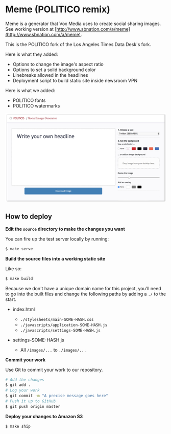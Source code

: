 # Meme (POLITICO remix)

Meme is a generator that Vox Media uses to create social sharing images. See working version at [http://www.sbnation.com/a/meme](http://www.sbnation.com/a/meme).

This is the POLITICO fork of the Los Angeles Times Data Desk's fork.

Here is what they added:

- Options to change the image's aspect ratio
- Options to set a solid background color
- Linebreaks allowed in the headlines
- Deployment script to build static site inside newsroom VPN

Here is what we added:
- POLITICO fonts
- POLITICO watermarks

![screenshot](readme.jpg)

How to deploy
-------------------------------

**Edit the ``source`` directory to make the changes you want**

You can fire up the test server locally by running:

```bash
$ make serve
```

**Build the source files into a working static site**

Like so:

```bash
$ make build
```

Because we don't have a unique domain name for this project, you'll need to go into the built files and change the following paths by adding a `./` to the start.
- index.html
  - `./stylesheets/main-SOME-HASH.css`
  - `./javascripts/application-SOME-HASH.js`
  - `./javascripts/settings-SOME-HASH.js`

- settings-SOME-HASH.js
  - All `/images/...` to `./images/...`


**Commit your work**

Use Git to commit your work to our repository.

```bash
# Add the changes
$ git add .
# Log your work
$ git commit -m "A precise message goes here"
# Push it up to GitHub
$ git push origin master
```

**Deploy your changes to Amazon S3**

```bash
$ make ship
```
